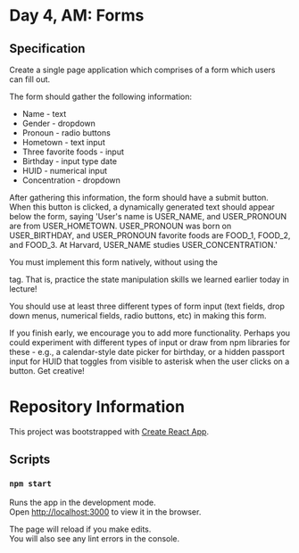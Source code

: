 # Day 4, AM: Forms

## Specification

Create a single page application which comprises of a form which users can fill out.

The form should gather the following information:

- Name - text
- Gender - dropdown
- Pronoun - radio buttons 
- Hometown - text input
- Three favorite foods - input
- Birthday - input type date
- HUID - numerical input
- Concentration - dropdown

After gathering this information, the form should have a submit button. When this button is clicked, a dynamically generated text should appear below the form, saying 'User's name is USER_NAME, and USER_PRONOUN are from USER_HOMETOWN. USER_PRONOUN was born on USER_BIRTHDAY, and USER_PRONOUN favorite foods are FOOD_1, FOOD_2, and FOOD_3. At Harvard, USER_NAME studies USER_CONCENTRATION.'

You must implement this form natively, without using the <form> tag. That is, practice the state manipulation skills we learned earlier today in lecture!

You should use at least three different types of form input (text fields, drop down menus, numerical fields, radio buttons, etc) in making this form.

If you finish early, we encourage you to add more functionality. Perhaps you could experiment with different types of input or draw from npm libraries for these - e.g., a calendar-style date picker for birthday, or a hidden passport input for HUID that toggles from visible to asterisk when the user clicks on a button. Get creative!

# Repository Information

This project was bootstrapped with [Create React App](https://github.com/facebook/create-react-app).

## Scripts

### `npm start`

Runs the app in the development mode.<br>
Open [http://localhost:3000](http://localhost:3000) to view it in the browser.

The page will reload if you make edits.<br>
You will also see any lint errors in the console.
